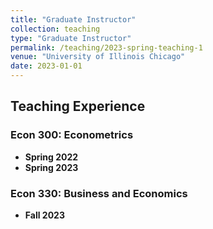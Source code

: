 ```yaml
---
title: "Graduate Instructor"
collection: teaching
type: "Graduate Instructor"
permalink: /teaching/2023-spring-teaching-1
venue: "University of Illinois Chicago"
date: 2023-01-01
---
```




## Teaching Experience

### Econ 300: Econometrics
- **Spring 2022**
- **Spring 2023**

### Econ 330: Business and Economics
- **Fall 2023**
